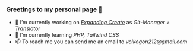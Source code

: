 <!--
**Iced-Coded/Iced-Coded** is a ✨ _special_ ✨ repository because its `README.md` (this file) appears on your GitHub profile.

Here are some ideas to get you started:

- 🔭 I’m currently working on ...
- 🌱 I’m currently learning ...
- 👯 I’m looking to collaborate on ...
- 🤔 I’m looking for help with ...
- 💬 Ask me about ...
- 📫 How to reach me: ...
- 😄 Pronouns: ...
- ⚡ Fun fact: ...
-->

### Greetings to my personal page 👋

- 🔭 I’m currently working on _[Expanding Create](https://github.com/Expanding-Create)_ as _Git-Manager + Translator_
- 🌱 I’m currently learning _PHP, Tailwind CSS_
- 📫 To reach me you can send me an email to _volkogon212@gmail.com_
